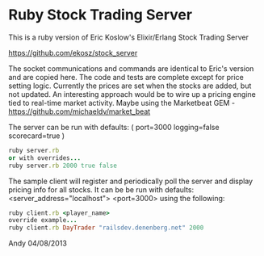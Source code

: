 Ruby Stock Trading Server
===========================

This is a ruby version of Eric Koslow's Elixir/Erlang Stock Trading Server

https://github.com/ekosz/stock_server

The socket communications and commands are identical to Eric's version and are copied here.  The code and tests are complete except for price setting logic.  Currently the prices are set when the stocks are added, but not updated.  An interesting approach would be to wire up a pricing engine tied to real-time market activity.  Maybe using the Marketbeat GEM - https://github.com/michaeldv/market_beat

The server can be run with defaults: ( port=3000 logging=false scorecard=true )

```ruby
ruby server.rb
or with overrides...
ruby server.rb 2000 true false
```

The sample client will register and periodically poll the server and display pricing info for all stocks.  It can be be run with defaults: <server_address="localhost"> <port=3000> using the following:

```ruby
ruby client.rb <player_name>
override example...
ruby client.rb DayTrader "railsdev.denenberg.net" 2000
```

Andy 04/08/2013


```
